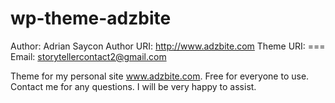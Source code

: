 wp-theme-adzbite
================
Author: Adrian Saycon
Author URI: http://www.adzbite.com
Theme URI: ===
Email: storytellercontact2@gmail.com


Theme for my personal site www.adzbite.com. Free for everyone to use.
Contact me for any questions. I will be very happy to assist.
